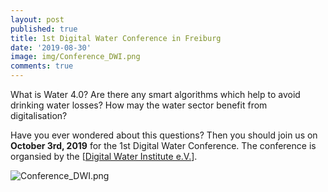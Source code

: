 ```yaml
---
layout: post
published: true
title: 1st Digital Water Conference in Freiburg
date: '2019-08-30'
image: img/Conference_DWI.png
comments: true
---
```

What is Water 4.0? Are there any smart algorithms which help to avoid drinking water losses? How may the water sector benefit from digitalisation?

Have you ever wondered about this questions? Then you should join us on **October 3rd, 2019** for the 1st Digital Water Conference. The conference is organsied by the [[Digital Water Institute e.V.](http://digital-water.org)].

![Conference_DWI.png]({{site.baseurl}}/img/Conference_DWI.png)
